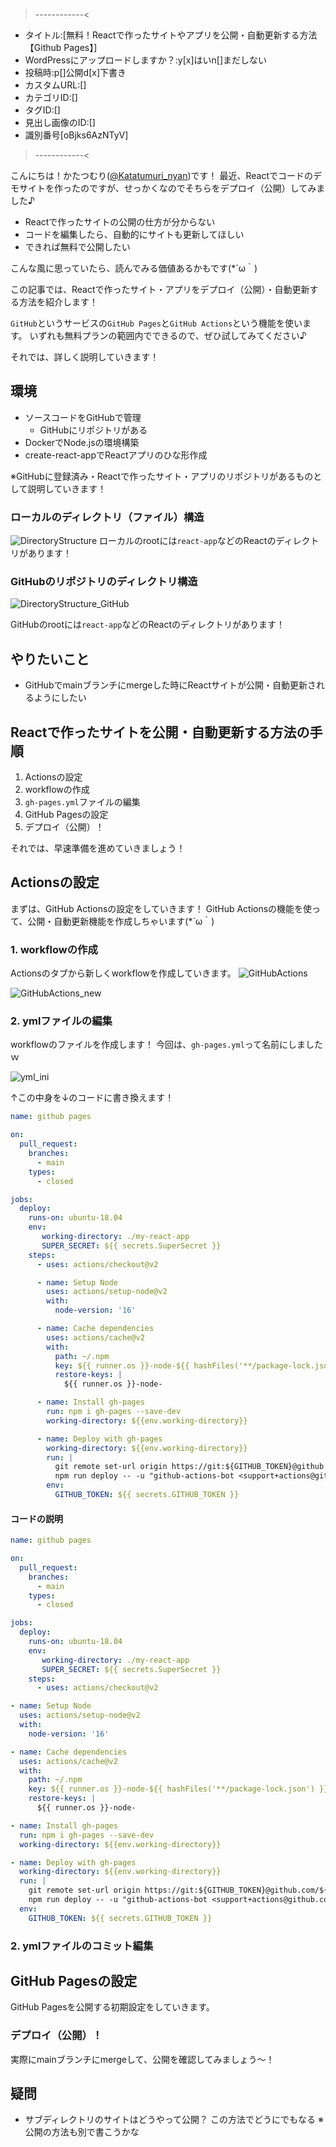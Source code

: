 >------------<
- タイトル:[無料！Reactで作ったサイトやアプリを公開・自動更新する方法【Github Pages】]
- WordPressにアップロードしますか？:y[x]はいn[]まだしない
- 投稿時:p[]公開d[x]下書き
- カスタムURL:[]
- カテゴリID:[]
- タグID:[]
- 見出し画像のID:[]
- 識別番号[oBjks6AzNTyV]
>------------<

こんにちは！かたつむり([@Katatumuri_nyan](https://twitter.com/Katatumuri_nyan))です！
最近、Reactでコードのデモサイトを作ったのですが、せっかくなのでそちらをデプロイ（公開）してみました♪

- Reactで作ったサイトの公開の仕方が分からない
- コードを編集したら、自動的にサイトも更新してほしい
- できれば無料で公開したい

こんな風に思っていたら、読んでみる価値あるかもです(*´ω｀)

この記事では、Reactで作ったサイト・アプリをデプロイ（公開）・自動更新する方法を紹介します！

`GitHub`というサービスの`GitHub Pages`と`GitHub Actions`という機能を使います。
いずれも無料プランの範囲内でできるので、ぜひ試してみてください♪

それでは、詳しく説明していきます！


## 環境
- ソースコードをGitHubで管理
  - GitHubにリポジトリがある
- DockerでNode.jsの環境構築
- create-react-appでReactアプリのひな形作成

※GitHubに登録済み・Reactで作ったサイト・アプリのリポジトリがあるものとして説明していきます！

### ローカルのディレクトリ（ファイル）構造
![DirectoryStructure](images/2021/06/DirectoryStructure.png)
ローカルのrootには`react-app`などのReactのディレクトリがあります！

### GitHubのリポジトリのディレクトリ構造
![DirectoryStructure_GitHub](images/2021/06/DirectoryStructure_GitHub.png)

GitHubのrootには`react-app`などのReactのディレクトリがあります！

## やりたいこと
- GitHubでmainブランチにmergeした時にReactサイトが公開・自動更新されるようにしたい


## Reactで作ったサイトを公開・自動更新する方法の手順
1. Actionsの設定
  1. workflowの作成
  2. `gh-pages.yml`ファイルの編集
2. GitHub Pagesの設定
3. デプロイ（公開）！

それでは、早速準備を進めていきましょう！

## Actionsの設定
まずは、GitHub Actionsの設定をしていきます！
GitHub Actionsの機能を使って、公開・自動更新機能を作成しちゃいます(*´ω｀)

### 1. workflowの作成
Actionsのタブから新しくworkflowを作成していきます。
![GitHubActions](images/2021/06/GitHubActions.png)

![GitHubActions_new](images/2021/06/GitHubActions_new.png)

### 2. ymlファイルの編集
workflowのファイルを作成します！
今回は、`gh-pages.yml`って名前にしましたｗ

![yml_ini](images/2021/06/yml-ini.png)

↑この中身を↓のコードに書き換えます！

```yml
name: github pages

on:
  pull_request:
    branches:
      - main
    types:
      - closed

jobs:
  deploy:
    runs-on: ubuntu-18.04
    env:
       working-directory: ./my-react-app
       SUPER_SECRET: ${{ secrets.SuperSecret }}
    steps:
      - uses: actions/checkout@v2

      - name: Setup Node
        uses: actions/setup-node@v2
        with:
          node-version: '16'

      - name: Cache dependencies
        uses: actions/cache@v2
        with:
          path: ~/.npm
          key: ${{ runner.os }}-node-${{ hashFiles('**/package-lock.json') }}
          restore-keys: |
            ${{ runner.os }}-node-

      - name: Install gh-pages
        run: npm i gh-pages --save-dev
        working-directory: ${{env.working-directory}}

      - name: Deploy with gh-pages
        working-directory: ${{env.working-directory}}
        run: |
          git remote set-url origin https://git:${GITHUB_TOKEN}@github.com/${GITHUB_REPOSITORY}.git
          npm run deploy -- -u "github-actions-bot <support+actions@github.com>"
        env:
          GITHUB_TOKEN: ${{ secrets.GITHUB_TOKEN }}

```

#### コードの説明

```yml
name: github pages
```

```yml
on:
  pull_request:
    branches:
      - main
    types:
      - closed
```

```yml
jobs:
  deploy:
    runs-on: ubuntu-18.04
    env:
       working-directory: ./my-react-app
       SUPER_SECRET: ${{ secrets.SuperSecret }}
    steps:
      - uses: actions/checkout@v2
```
```yml
- name: Setup Node
  uses: actions/setup-node@v2
  with:
    node-version: '16'
```

```yml
- name: Cache dependencies
  uses: actions/cache@v2
  with:
    path: ~/.npm
    key: ${{ runner.os }}-node-${{ hashFiles('**/package-lock.json') }}
    restore-keys: |
      ${{ runner.os }}-node-
```
```yml
- name: Install gh-pages
  run: npm i gh-pages --save-dev
  working-directory: ${{env.working-directory}}
```

```yml
- name: Deploy with gh-pages
  working-directory: ${{env.working-directory}}
  run: |
    git remote set-url origin https://git:${GITHUB_TOKEN}@github.com/${GITHUB_REPOSITORY}.git
    npm run deploy -- -u "github-actions-bot <support+actions@github.com>"
  env:
    GITHUB_TOKEN: ${{ secrets.GITHUB_TOKEN }}
```



### 2. ymlファイルのコミット編集

## GitHub Pagesの設定
GitHub Pagesを公開する初期設定をしていきます。

### デプロイ（公開）！
実際にmainブランチにmergeして、公開を確認してみましょう～！






























## 疑問
- サブディレクトリのサイトはどうやって公開？
  この方法でどうにでもなる
※公開の方法も別で書こうかな
